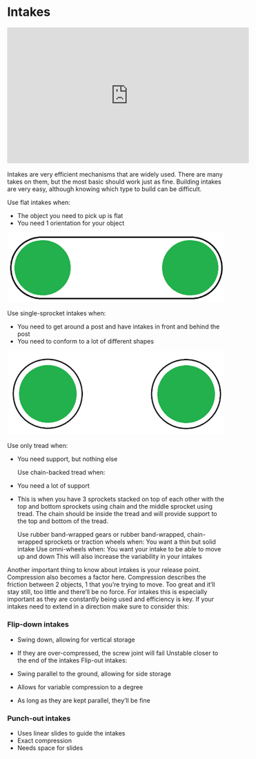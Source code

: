 # Intakes

<iframe width="560" height="315" src="https://www.youtube.com/embed/lk-dUcIApZg" title="Robotics Introduction - Subsystems - Intakes" frameborder="0" allow="accelerometer; autoplay; clipboard-write; encrypted-media; gyroscope; picture-in-picture; web-share" allowfullscreen></iframe>

Intakes are very efficient mechanisms that are widely used. There are many takes on them, but the most basic should work just as fine. Building intakes are very easy, although knowing which type to build can be difficult.

<!--TODO: add the images-->

Use flat intakes when:

-   The object you need to pick up is flat
-   You need 1 orientation for your object

![Body frame](../assets/flat-intake.png)

Use single-sprocket intakes when:

-   You need to get around a post and have intakes in front and behind the post
-   You need to conform to a lot of different shapes

![Body frame](../assets/sing-sprocket-intake.png)

Use only tread when:

-   You need support, but nothing else

    Use chain-backed tread when:

-   You need a lot of support
-   This is when you have 3 sprockets stacked on top of each other with the top and bottom sprockets using chain and the middle sprocket using tread. The chain should be inside the tread and will provide support to the top and bottom of the tread.

    Use rubber band-wrapped gears or rubber band-wrapped, chain-wrapped sprockets or traction wheels when:
    You want a thin but solid intake
    Use omni-wheels when:
    You want your intake to be able to move up and down
    This will also increase the variability in your intakes

Another important thing to know about intakes is your release point. Compression also becomes a factor here. Compression describes the friction between 2 objects, 1 that you’re trying to move. Too great and it’ll stay still, too little and there’ll be no force. For intakes this is especially important as they are constantly being used and efficiency is key.
If your intakes need to extend in a direction make sure to consider this:

### Flip-down intakes

-   Swing down, allowing for vertical storage
-   If they are over-compressed, the screw joint will fail
    Unstable closer to the end of the intakes
    Flip-out intakes:

-   Swing parallel to the ground, allowing for side storage
-   Allows for variable compression to a degree
-   As long as they are kept parallel, they’ll be fine

### Punch-out intakes

-   Uses linear slides to guide the intakes
-   Exact compression
-   Needs space for slides
